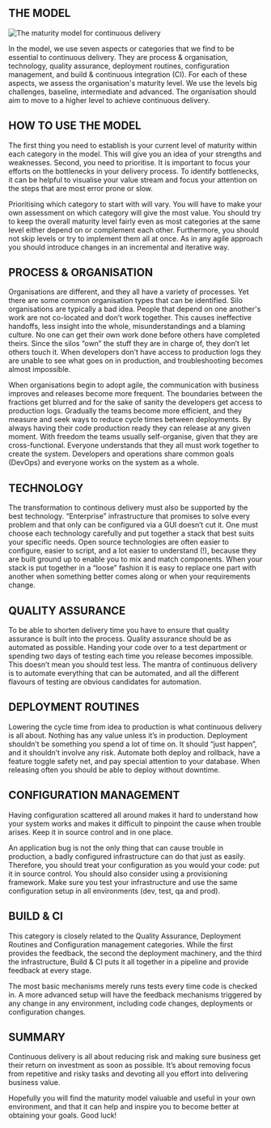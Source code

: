 THE MODEL
---------

![The maturity model for continuous delivery](http://bekkopen.github.io/maturity-model)

In the model, we use seven aspects or categories that we find to be essential to continuous delivery. They are process & organisation, technology, quality assurance, deployment routines, configuration management, and build & continuous integration (CI). For each of these aspects, we assess the organisation's maturity level. We use the levels big challenges, baseline, intermediate and advanced. The organisation should aim to move to a higher level to achieve continuous delivery.

HOW TO USE THE MODEL
--------------------

The first thing you need to establish is your current level of maturity within each category in the model. This will give you an idea of your strengths and weaknesses. Second, you need to prioritise. It is important to focus your efforts on the bottlenecks in your delivery process. To identify bottlenecks, it can be helpful to visualise your value stream and focus your attention on the steps that are most error prone or slow.

Prioritising which category to start with will vary. You will have to make your own assessment on which category will give the most value. You should try to keep the overall maturity level fairly even as most categories at the same level either depend on or complement each other. Furthermore, you should not skip levels or try to implement them all at once. As in any agile approach you should introduce changes in an incremental and iterative way.

PROCESS & ORGANISATION
----------------------

Organisations are different, and they all have a variety of processes. Yet there are some common organisation types that can be identified. Silo organisations are typically a bad idea. People that depend on one another's work are not co-located and don’t work together. This causes ineffective handoffs, less insight into the whole, misunderstandings and a blaming culture. No one can get their own work done before others have completed theirs. Since the silos “own” the stuff they are in charge of, they don’t let others touch it. When developers don’t have access to production logs they are unable to see what goes on in production, and troubleshooting becomes almost impossible.

When organisations begin to adopt agile, the communication with business improves and releases become more frequent. The boundaries between the fractions get blurred and for the sake of sanity the developers get access to production logs. Gradually the teams become more efficient, and they measure and seek ways to reduce cycle times between deployments. By always having their code production ready they can release at any given moment. With freedom the teams usually self-organise, given that they are cross-functional. Everyone understands that they all must work together to create the system. Developers and operations share common goals (DevOps) and everyone works on the system as a whole.

TECHNOLOGY
----------

The transformation to continous delivery must also be supported by the best technology. “Enterprise” infrastructure that promises to solve every problem and that only can be configured via a GUI doesn’t cut it. One must choose each technology carefully and put together a stack that best suits your specific needs. Open source technologies are often easier to configure, easier to script, and a lot easier to understand (!), because they are built ground up to enable you to mix and match components. When your stack is put together in a “loose” fashion it is easy to replace one part with another when something better comes along or when your requirements change.

QUALITY ASSURANCE
-----------------

To be able to shorten delivery time you have to ensure that quality assurance is built into the process. Quality assurance should be as automated as possible. Handing your code over to a test department or spending two days of testing each time you release becomes impossible. This doesn’t mean you should test less. The mantra of continuous delivery is to automate everything that can be automated, and all the different flavours of testing are obvious candidates for automation.

DEPLOYMENT ROUTINES
-------------------

Lowering the cycle time from idea to production is what continuous delivery is all about. Nothing has any value unless it’s in production. Deployment shouldn’t be something you spend a lot of time on. It should “just happen”, and it shouldn’t involve any risk. Automate both deploy and rollback, have a feature toggle safety net, and pay special attention to your database. When releasing often you should be able to deploy without downtime.

CONFIGURATION MANAGEMENT
------------------------

Having configuration scattered all around makes it hard to understand how your system works and makes it difficult to pinpoint the cause when trouble arises. Keep it in source control and in one place.

An application bug is not the only thing that can cause trouble in production, a badly configured infrastructure can do that just as easily. Therefore, you should treat your configuration as you would your code: put it in source control. You should also consider using a provisioning framework. Make sure you test your infrastructure and use the same configuration setup in all environments (dev, test, qa and prod).

BUILD & CI
----------

This category is closely related to the Quality Assurance, Deployment Routines and Configuration management categories. While the first provides the feedback, the second the deployment machinery, and the third the infrastructure, Build & CI puts it all together in a pipeline and provide feedback at every stage.

The most basic mechanisms merely runs tests every time code is checked in. A more advanced setup will have the feedback mechanisms triggered by any change in any environment, including code changes, deployments or configuration changes.

SUMMARY
-------

Continuous delivery is all about reducing risk and making sure business get their return on investment as soon as possible. It’s about removing focus from repetitive and risky tasks and devoting all you effort into delivering business value.

Hopefully you will find the maturity model valuable and useful in your own environment, and that it can help and inspire you to become better at obtaining your goals. Good luck!

